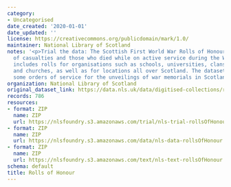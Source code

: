 ```yaml
---
category:
- Uncategorised
date_created: '2020-01-01'
date_updated: ''
license: https://creativecommons.org/publicdomain/mark/1.0/
maintainer: National Library of Scotland
notes: '<p>Trial the data: The Scottish First World War Rolls of Honour contain listings
  of casualties and those who died while on active service during the War. This dataset
  includes rolls for organisations such as schools, universities, clans, businesses
  and churches, as well as for locations all over Scotland. The dataset also contains
  some orders of service for the unveilings of war memorials in Scotland.</p>'
organization: National Library of Scotland
original_dataset_link: https://data.nls.uk/data/digitised-collections/rolls-of-honour/
records: 786
resources:
- format: ZIP
  name: ZIP
  url: https://nlsfoundry.s3.amazonaws.com/trial/nls-trial-rollsOfHonour.zip
- format: ZIP
  name: ZIP
  url: https://nlsfoundry.s3.amazonaws.com/data/nls-data-rollsOfHonour.zip
- format: ZIP
  name: ZIP
  url: https://nlsfoundry.s3.amazonaws.com/text/nls-text-rollsOfHonour.zip
schema: default
title: Rolls of Honour
---
```

